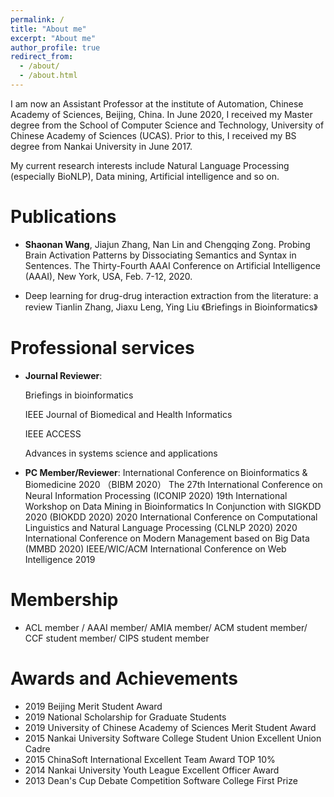```yaml
---
permalink: /
title: "About me"
excerpt: "About me"
author_profile: true
redirect_from: 
  - /about/
  - /about.html
---
```


I am now an Assistant Professor at the institute of Automation, Chinese Academy of Sciences, Beijing, China.  In June 2020, I received my Master degree from the School of Computer Science and Technology, University of Chinese Academy of Sciences (UCAS). Prior to this, I received my BS degree from Nankai University in June 2017.

My current research interests include Natural Language Processing (especially BioNLP), Data mining, Artificial intelligence and so on.


# Publications

- **Shaonan Wang**, Jiajun Zhang, Nan Lin and Chengqing Zong. Probing Brain Activation Patterns by Dissociating Semantics and Syntax in Sentences. The Thirty-Fourth AAAI Conference on Artificial Intelligence (AAAI), New York, USA, Feb. 7-12, 2020.

- Deep learning for drug-drug interaction extraction from the literature: a review
Tianlin Zhang, Jiaxu Leng, Ying Liu
《Briefings in Bioinformatics》



# Professional services
- **Journal Reviewer**:

  Briefings in bioinformatics

  IEEE Journal of Biomedical and Health Informatics 

  IEEE ACCESS

  Advances in systems science and applications

- **PC Member/Reviewer**:
International Conference on Bioinformatics & Biomedicine 2020 （BIBM 2020）
The 27th International Conference on Neural Information Processing (ICONIP 2020) 
19th International Workshop on Data Mining in Bioinformatics In Conjunction with SIGKDD 2020 (BIOKDD 2020)
2020 International Conference on Computational Linguistics and Natural Language Processing (CLNLP 2020)
2020 International Conference on Modern Management based on Big Data (MMBD 2020)
IEEE/WIC/ACM International Conference on Web Intelligence 2019

# Membership
- ACL member / AAAI member/ AMIA member/ ACM student member/ CCF student member/ CIPS student member

# Awards and Achievements
- 2019 Beijing Merit Student Award
- 2019 National Scholarship for Graduate Students
- 2019 University of Chinese Academy of Sciences Merit Student Award
-	2015 Nankai University Software College Student Union Excellent Union Cadre
-	2015 ChinaSoft International Excellent Team Award TOP 10% 
-	2014 Nankai University Youth League Excellent Officer Award
-	2013 Dean's Cup Debate Competition Software College First Prize

